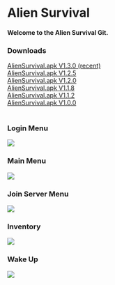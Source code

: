 <h1>Alien Survival</h1>
<h4>Welcome to the Alien Survival Git.</h4>
<h3>Downloads</h3>
<a href="http://outurer.com/AlienSurvival.apk" download>AlienSurvival.apk V1.3.0 (recent)</a><br>
<a href="http://outurer.com/AlienSurvival.apk" download>AlienSurvival.apk V1.2.5</a><br>
<a href="http://outurer.com/AlienSurvival.apk" download>AlienSurvival.apk V1.2.0</a><br>
<a href="http://outurer.com/AlienSurvival.apk" download>AlienSurvival.apk V1.1.8</a><br>
<a href="http://outurer.com/AlienSurvival.apk" download>AlienSurvival.apk V1.1.2</a><br>
<a href="http://outurer.com/AlienSurvival.apk" download>AlienSurvival.apk V1.0.0</a><br><br>
<h3>Login Menu</h3>

![](https://outurer.com/image1.png "")

<h3>Main Menu</h3>

![](https://outurer.com/image2.png "")

<h3>Join Server Menu</h3>

![](https://outurer.com/image3.png "")

<h3>Inventory</h3>

![](https://outurer.com/image4.png "")

<h3>Wake Up</h3>

![](https://outurer.com/image5.png "")


